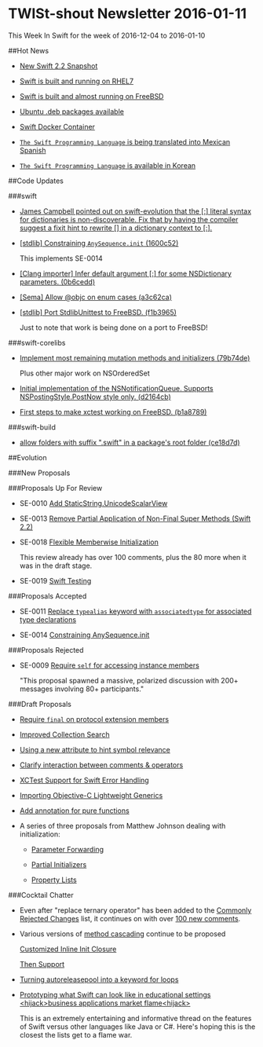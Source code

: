 # TWISt-shout Newsletter 2016-01-11
This Week In Swift for the week of 2016-12-04 to 2016-01-10

##Hot News

* [New Swift 2.2 Snapshot](https://lists.swift.org/pipermail/swift-dev/Week-of-Mon-20160104/000719.html)

* [Swift is built and running on RHEL7](https://lists.swift.org/pipermail/swift-dev/Week-of-Mon-20151221/000564.html)

* [Swift is built and almost running on FreeBSD](https://lists.swift.org/pipermail/swift-dev/Week-of-Mon-20160104/000734.html)

* [Ubuntu .deb packages available](https://lists.swift.org/pipermail/swift-dev/Week-of-Mon-20151228/000640.html)

* [Swift Docker Container](https://lists.swift.org/pipermail/swift-dev/Week-of-Mon-20151228/000577.html)

* [`The Swift Programming Language` is being translated into Mexican Spanish](https://github.com/Cananito/the-swift-programming-language-spanish-mx)

* [`The Swift Programming Language` is available in Korean](https://lists.swift.org/pipermail/swift-dev/Week-of-Mon-20160104/000727.html)

##Code Updates

###swift

* [James Campbell pointed out on swift-evolution that the [:] literal syntax for dictionaries is non-discoverable. Fix that by having the compiler suggest a fixit hint to rewrite [] in a dictionary context to [:].](https://github.com/apple/swift/commit/3f197144795e222459457e4096d846b378af43d1)

* [[stdlib] Constraining `AnySequence.init` (1600c52)](https://github.com/apple/swift/commit/1600c528226bd87d6ebbbe56e76d0dc614388e02)

  This implements SE-0014
  
* [[Clang importer] Infer default argument [:] for some NSDictionary parameters. (0b6cedd)](https://github.com/apple/swift/commit/0b6cedd961dda1acbf764e83f5c3f4969e7d627c)

* [[Sema] Allow @objc on enum cases (a3c62ca)](https://github.com/apple/swift/commit/a3c62ca72f48b55e3d2f1b2c403b6165417e19c2)

* [[stdlib] Port StdlibUnittest to FreeBSD. (f1b3965)](https://github.com/apple/swift/commit/f1b3965586cd1134fd5b3bc532a24e762c862c74)

  Just to note that work is being done on a port to FreeBSD!
  
###swift-corelibs

* [Implement most remaining mutation methods and initializers (79b74de)](https://github.com/apple/swift-corelibs-foundation/commit/79b74de4f4039a66eb0e86bac1ca5420cf99dda7)

  Plus other major work on NSOrderedSet
  
* [Initial implementation of the NSNotificationQueue. Supports NSPostingStyle.PostNow style only. (d2164cb)](https://github.com/apple/swift-corelibs-foundation/commit/d2164cb8ed3144605669870ccc9ed912e4698089)

* [First steps to make xctest working on FreeBSD. (b1a8789)](https://github.com/apple/swift-corelibs-xctest/commit/b1a878940d753f007d70281a680363a1d4166cee)

###swift-build

* [allow folders with suffix ".swift" in a package's root folder (ce18d7d)](https://github.com/apple/swift-package-manager/commit/ce18d7de01288931c3c167fe22bc97d3c4431c98)

##Evolution

###New Proposals

###Proposals Up For Review

* SE-0010 [Add StaticString.UnicodeScalarView](https://github.com/apple/swift-evolution/blob/master/proposals/0010-add-staticstring-unicodescalarview.md)

* SE-0013 [Remove Partial Application of Non-Final Super Methods (Swift 2.2)](https://github.com/apple/swift-evolution/blob/master/proposals/0013-remove-partial-application-super.md)

* SE-0018 [Flexible Memberwise Initialization](https://github.com/apple/swift-evolution/blob/master/proposals/0018-flexible-memberwise-initialization.md)

  This review already has over 100 comments, plus the 80 more when it was in the draft stage.

* SE-0019 [Swift Testing](https://github.com/apple/swift-evolution/blob/master/proposals/0019-package-manager-testing.md)

###Proposals Accepted

* SE-0011 [Replace `typealias` keyword with `associatedtype` for associated type declarations](https://github.com/apple/swift-evolution/blob/master/proposals/0011-replace-typealias-associated.md)

* SE-0014 [Constraining AnySequence.init](https://github.com/apple/swift-evolution/blob/master/proposals/0014-constrained-AnySequence.md)

###Proposals Rejected

* SE-0009 [Require `self` for accessing instance members](https://github.com/apple/swift-evolution/blob/master/proposals/0009-require-self-for-accessing-instance-members.md)

  "This proposal spawned a massive, polarized discussion with 200+ messages involving 80+ participants."
  
###Draft Proposals

* [Require `final` on protocol extension members](https://github.com/brentdax/swift-evolution/blob/final-protocol-methods/proposals/0000-require-final-on-protocol-extension-methods.md)

* [Improved Collection Search](https://gist.github.com/regexident/2b7531bd748f57679671)

* [Using a new attribute to hint symbol relevance](https://gist.github.com/zneak/e53494c38bb3739201ac)

* [Clarify interaction between comments & operators](https://github.com/jder/swift-evolution/blob/comments-and-operators/proposals/0000-clarify-comments-and-operators.md)

* [XCTest Support for Swift Error Handling](https://lists.swift.org/pipermail/swift-evolution/Week-of-Mon-20160104/006091.html)

* [Importing Objective-C Lightweight Generics](https://github.com/DougGregor/swift-evolution/blob/importing-objc-generics/proposals/0000-importing-objc-generics.md)

* [Add annotation for pure functions](https://github.com/therealbnut/swift/blob/therealbnut-pure-preproprosal/docs/proposals/PureKeyword.rst)

* A series of three proposals from Matthew Johnson dealing with initialization:

  * [Parameter Forwarding](https://github.com/anandabits/swift-evolution/blob/parameter-forwarding/proposals/NNNN-parameter-forwarding.md)
  
  * [Partial Initializers](https://github.com/anandabits/swift-evolution/blob/partial-initializers/proposals/NNNN-partial-initializers.md)
  
  * [Property Lists](https://github.com/anandabits/swift-evolution/blob/property-lists/proposals/NNNN-property-lists.md)

###Cocktail Chatter

* Even after "replace ternary operator" has been added to the [Commonly Rejected Changes](https://github.com/apple/swift-evolution/blob/master/commonly_proposed.md) list, it continues on with over [100 new comments](https://lists.swift.org/pipermail/swift-evolution/Week-of-Mon-20160104/005479.html).

* Various versions of [method cascading](https://gist.github.com/erica/6794d48d917e2084d6ed) continue to be proposed
  
  [Customized Inline Init Closure](https://lists.swift.org/pipermail/swift-evolution/Week-of-Mon-20151228/005122.html)
  
  [Then Support](https://lists.swift.org/pipermail/swift-evolution/Week-of-Mon-20160104/005230.html)
  
* [Turning autoreleasepool into a keyword for loops](https://lists.swift.org/pipermail/swift-evolution/Week-of-Mon-20160104/005971.html)

* [Prototyping what Swift can look like in educational	settings &lt;hijack&gt;business applications market flame&lt;hijack&gt;](https://lists.swift.org/pipermail/swift-users/Week-of-Mon-20160104/000720.html)

  This is an extremely entertaining and informative thread on the features of Swift versus other languages like Java or C#. Here's hoping this is the closest the lists get to a flame war.
